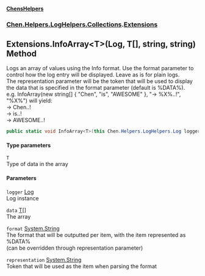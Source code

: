 
#### [ChensHelpers](index 'index')

### [Chen.Helpers.LogHelpers.Collections](Chen_Helpers_LogHelpers_Collections 'Chen.Helpers.LogHelpers.Collections').[Extensions](Chen_Helpers_LogHelpers_Collections_Extensions 'Chen.Helpers.LogHelpers.Collections.Extensions')

## Extensions.InfoArray&lt;T&gt;(Log, T[], string, string) Method
Logs an array of values using the Info format. Use the format parameter to control how the log entry will be displayed. Leave as is for plain logs.  
The representation parameter will be the token that will be used to display the data that is specified in the format parameter (default is %DATA%).  
e.g. InfoArray(new string[] { "Chen", "is", "AWESOME" }, "-> %X%..!", "%X%") will yield:  
-> Chen..!  
-> is..!  
-> AWESOME..!  
```csharp
public static void InfoArray<T>(this Chen.Helpers.LogHelpers.Log logger, T[] data, string format="%DATA%", string representation="%DATA%");
```

#### Type parameters
<a name='Chen_Helpers_LogHelpers_Collections_Extensions_InfoArray_T_(Chen_Helpers_LogHelpers_Log_T___string_string)_T'></a>
`T`  
Type of data in the array
  

#### Parameters
<a name='Chen_Helpers_LogHelpers_Collections_Extensions_InfoArray_T_(Chen_Helpers_LogHelpers_Log_T___string_string)_logger'></a>
`logger` [Log](Chen_Helpers_LogHelpers_Log 'Chen.Helpers.LogHelpers.Log')  
Log instance
  
<a name='Chen_Helpers_LogHelpers_Collections_Extensions_InfoArray_T_(Chen_Helpers_LogHelpers_Log_T___string_string)_data'></a>
`data` [T](Chen_Helpers_LogHelpers_Collections_Extensions_InfoArray_T_(Chen_Helpers_LogHelpers_Log_T___string_string)#Chen_Helpers_LogHelpers_Collections_Extensions_InfoArray_T_(Chen_Helpers_LogHelpers_Log_T___string_string)_T 'Chen.Helpers.LogHelpers.Collections.Extensions.InfoArray&lt;T&gt;(Chen.Helpers.LogHelpers.Log, T[], string, string).T')[[]](https://docs.microsoft.com/en-us/dotnet/api/System.Array 'System.Array')  
The array
  
<a name='Chen_Helpers_LogHelpers_Collections_Extensions_InfoArray_T_(Chen_Helpers_LogHelpers_Log_T___string_string)_format'></a>
`format` [System.String](https://docs.microsoft.com/en-us/dotnet/api/System.String 'System.String')  
The format that will be outputted per item, with the item represented as %DATA%  
            (can be overridden through representation parameter)
  
<a name='Chen_Helpers_LogHelpers_Collections_Extensions_InfoArray_T_(Chen_Helpers_LogHelpers_Log_T___string_string)_representation'></a>
`representation` [System.String](https://docs.microsoft.com/en-us/dotnet/api/System.String 'System.String')  
Token that will be used as the item when parsing the format
  
